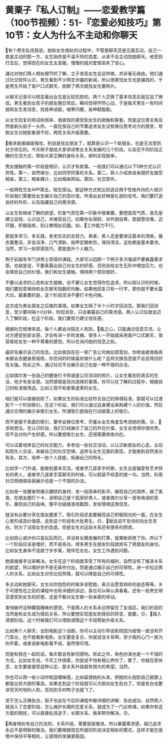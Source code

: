 # 黄栗子『私人订制』——恋爱教学篇（100节视频）：51-『恋爱必知技巧』第10节：女人为什么不主动和你聊天

🎼有个男生私信我说，她和女生相处的过程中，不管是聊天还是见面互动，自己一直是主动的那一方，女生始终是不温不热的态度，从来不会主动找她聊天。他受到打击后，觉得现在的女生太高傲，慢慢的就对爱情丧失了信心。

通过对他们两人相处细节的了解，立子发现女生会这样做，并非毫无缘由。他们通过社交软件认识，男生看到不少网恋诈骗的新闻，所以很害怕女生也是骗钱的，于是男生开始了查户口式聊天，刚聊了两次就找女生要照片。

从聊天记录可以明显看出女生是比较抗拒的。两个人交换了基本信息后就互加了微信。男生看到女孩子的朋友圈日常后，瞬间觉得怦然心动，于是每天男生一有时间就和女生发消息，找各种话题，嘘寒问暖，各种献殷勤。

从女生回复的用词和频率，很直观的感受到女生的抵触和客套。但是这位男主角显然是剃头挑子一头热，一直在按自己的节奏追求女生没有换位思考对方的感受，导致女生对她影象很不好。两性关系升级需要。

🎼推进直接越级强攻，别说是找女朋友了，就算是认识一个新朋友，也是无法受到对方待见的。今天例子就给大家讲讲男女关系发展的几个阶段，以及在不同阶段正确的交流方式，帮助大家正确的身际关系，顺利实现脱单。

男女接触的第一阶段是相识，认识才有故事。一般我们可以通过以下5种方式认识异性。第一，自然缘分，比如同学同事的关系。第二，熟人介绍来自亲朋好友接受相亲。第三，相亲媒介，比如相亲网站。第四，社交软件。

一些两性交友APP第五，陌生搭讪。那这种方式呢比较适合用于性格外向的人相识阶段我们需要给女生展示自己的高价值，传递出友好绅是礼貌的信号。我们要打造良好的外形，以及隐藏自己的需求感。

让女生有继续了解的欲望。形象气质在第一印象中很重要。要想提高气质，首先是建立自信，认识自己，并接受自己。如果你长得胖，对外貌自卑，那就管住嘴，迈开腿，积极锻炼，别让懒惰扯后腿。如。🎼工作能力不行。

那就多学习，多实践，老老实实的去努力。再者，男人还是要保证基本的清爽。像衣着整洁，牙齿洁净，口气清新，指甲定期修剪，保持清洁，这些都是基本要求。当然，学习一些穿搭技巧，更能提升个人魅力。

例子前面有专门讲男士穿搭的课程。大家可以回顾一下例子多次强调不要暴露需求感，也就是说，不要表露出自己对女生的好感，否则会给女生无形中增加压力，也会降低自己的价值。我们和女生接触，保持两个原则就好。

不要以追求的心态和女生接触，也不要让女生觉得你在追求。所以刚认识的时候，咱们要刻意保持和女生聊天指数的均衡。如果他回复只有一行字，那你就不要长篇大论。最重要的是，这个阶段坚决不要打卡色问候。

这次成为男女朋友之后做的事情。如果女生隔了半个小时才回消息。那我们回消息，至少要间隔十0分钟，秒回消息，只会暴露自己的需求感。两人认识后就会迈入了解阶段，在这个阶段，我们要努力建立信任感。

根据社交规律来说，每个人都会对陌生人有防。🎼备之心，只能通过信息交流，让对方感受到安全感，才会有进一步的发展。很多人一开始就采用查户口式聊天，很容易给女生一种不尊重的感觉。所以在询问她的信息之前。

最好先展示自己的信息。比如我现在在一家广告公司做创意策划。你呢或者我每周末都会去健身房锻炼，你空闲的时候喜欢做什么呢？这样交换信息就不会显得目的性太强。除此之外，通过社交平台展示自己也是一种不错的办法。

比如偶尔发一张自己的健身打卡照或是公司活动的照片，让女生看到你真实的生活，他才有安全感。当然感情是双向选择的事情，你可以在了解的过程中，根据自己的标准做筛选。比如三观不和爱慕虚荣的女生。

咱们就可以直接拍除了。如果女生的标准比较符合自己的择偶标准，那就可以过渡到下一个阶段吸引。在这个阶段，我们可以通过自身建设来构建个人的价值。然后通过合理的展示来吸引女生。所谓吸引是指在行动层面上的吸引。

而不是服于表面的吸引，要学会换位思考，尽量从女生角度去考虑她的需。😊，🎼求和想法。在认识阶段，我们已经展示了自己的外在价值，女生会觉得你很优秀，但不会对你产生好感。所以要想吸引女生，还得需要修炼内在。

可以试着培养自己的社交能力，多参加一些社交活动，以认识新朋友的心态，主动和陌生人交谈，突破自己的社交恐惧，这样与女生见面的表现，才能做到自然游刃有余。其次，培养一些个人技能，拓展自己的特长。

比如学一门外语，能做到基本交流，或者学几首拿手的歌，女生总是偏爱有艺术特长的男人，或者学几道拿手菜聊天的时候，可以假装不经意的提一句。当然，利用社交网络做自我展示也是一个不错的办法。

比如发一张健身照展示健硕的身材，发一段简单的影评，展现自己的涵养，做了美食，在朋友圈打个卡，说明自己是个孤家好男人，或者偶尔分享一首有格调的音乐，展现自己的品味。像平台链接游戏截图，发些情绪这类信息。

就没有必要分享在朋友圈里了。吸引阶段还是要展现自己积极阳光的一面，在女生心里形成高价值感，走到这个阶段有大批男生。😊，🎼就会迫不及待的向女生告白，则为了试探女生的态度。但是女生对这段关系还有很多的顾虑。

比如担心或许你只是玩玩而已，并没有长期发展的打算，就果断拒绝了你。所以下一个阶段应该是嗜好，而不是告白。很多男生在朋友阶段就担任了男朋友的身份。比如女生身体不适就寸步步离，陪伴在左右。女生工作遇到问题。

她直接接手过来解决。女生在这个阶段就享受了所有的福利，自然没有了推进关系的欲望，所以嗜好并不是无条件付出，而是通过展示自己的可得性，进一步拉近两人的关系，比如女生对你比较热情，就可以降低自己的可得性。

多主动和她聊天。女生向你抱怨的时候多安慰她，表示出愿意倾听的姿态等等。关于可德性在之前的课程中也有详细的讲述，各位可以再认真看看。还有一些男生明显感受到女生的好感，还是不敢对女生做一些亲密的举动。

害怕破坏这种朦胧暧昧的感觉。于是两人的关系永远停留在了友谊区。我们的目的当然是和女生成为情侣关系，所以要想实现朋友到情侣的转变，就要。😊，🎼踏入诱惑阶段。这个时候我们可以借助调情这个手段帮助升级关系。

比如两个人聊天，谈到电影这个话题，你可以主动引导说影院因为疫情一直没有开门营业，也不能看新电影。女生要是复合，你就说没关系啊，至少我的心门一直为你开着，或者说新电影看不成，虽然很可惜。

但是和我在一起的话，每天都会有新切感哟。除此之外，角色扮演也是一个不错的方式。比如女生说，今天工作很累，你就说不怕有相公养你了，累了，你就在家休息，女生要是接受这种认定，那关系升级就有很大的希望。当然。

你也可以用一些小动作制造暧昧感，比如留揉她的头发，把她的头抱到自己肩膀上都是比较大胆的事态。如果走到这个阶段就可以大胆向女生告白了。但是告白也要讲究天时地利人和，否则到手的鸭子也就飞了。

至于怎么正确告白，丽子也会在今后的课程中做详细的讲解，告白成功，自然两人就进入了恋爱阶段，怎么维护长期的恋爱关系，就成为了一门必修课。如果你有这方面的困扰，可以直接私信逆子，长期关系，我来帮你解决。😊。

🎼两身相处有自己的法则，关系升级，需要层层推进。所以暴露需求感，越己追求永远不是明智的做法。我们要根据现在所属的阶段决定相处的模式，这样才能在感情中保持平等相处，让感情的发展更稳固。

